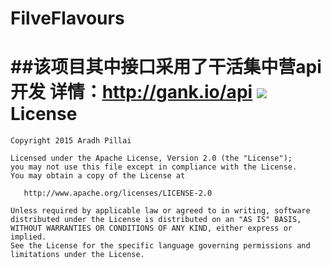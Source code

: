 # FilveFlavours
##该项目其中接口采用了干活集中营api开发 详情：http://gank.io/api
![](https://github.com/l123456789jy/FilveFlavours/blob/master/GIF.gif)
License
=======

    Copyright 2015 Aradh Pillai

    Licensed under the Apache License, Version 2.0 (the "License");
    you may not use this file except in compliance with the License.
    You may obtain a copy of the License at

       http://www.apache.org/licenses/LICENSE-2.0

    Unless required by applicable law or agreed to in writing, software
    distributed under the License is distributed on an "AS IS" BASIS,
    WITHOUT WARRANTIES OR CONDITIONS OF ANY KIND, either express or implied.
    See the License for the specific language governing permissions and
    limitations under the License.
